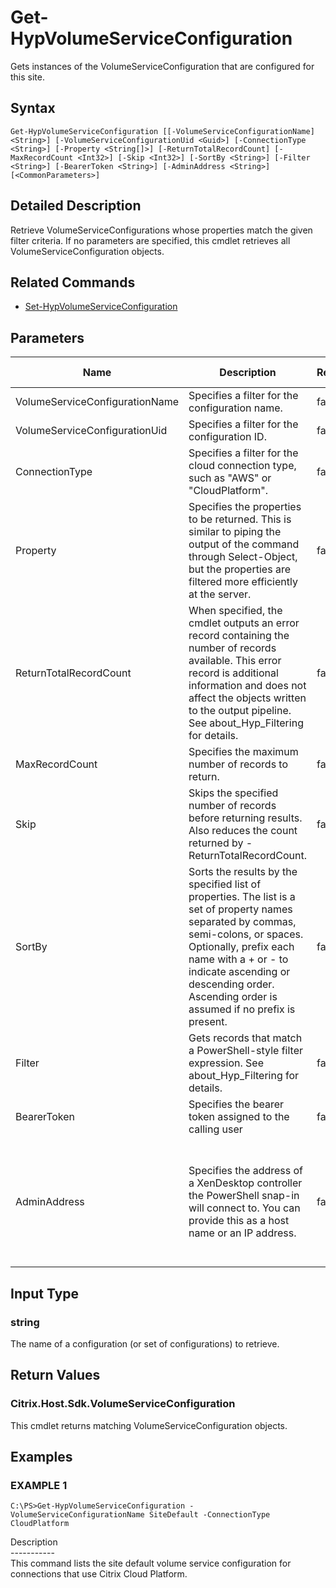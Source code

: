 ﻿# Get-HypVolumeServiceConfiguration

   Gets instances of the VolumeServiceConfiguration that are configured for this site.

## Syntax
```
Get-HypVolumeServiceConfiguration [[-VolumeServiceConfigurationName] <String>] [-VolumeServiceConfigurationUid <Guid>] [-ConnectionType <String>] [-Property <String[]>] [-ReturnTotalRecordCount] [-MaxRecordCount <Int32>] [-Skip <Int32>] [-SortBy <String>] [-Filter <String>] [-BearerToken <String>] [-AdminAddress <String>] [<CommonParameters>]
```

## Detailed Description
   Retrieve VolumeServiceConfigurations whose properties match the given filter criteria. If no parameters are specified, this cmdlet retrieves all VolumeServiceConfiguration objects.

## Related Commands
  * [Set-HypVolumeServiceConfiguration](Set-HypVolumeServiceConfiguration.html)
## Parameters

| Name   | Description | Required? | Pipeline Input | Default Value |
| --- | --- | --- | --- | --- |
| VolumeServiceConfigurationName | Specifies a filter for the configuration name. | false | true (ByValue, ByPropertyName) |  |
| VolumeServiceConfigurationUid | Specifies a filter for the configuration ID. | false | true (ByPropertyName) |  |
| ConnectionType | Specifies a filter for the cloud connection type, such as "AWS" or "CloudPlatform". | false | false |  |
| Property | Specifies the properties to be returned. This is similar to piping the output of the command through Select-Object, but the properties are filtered more efficiently at the server. | false | false |  |
| ReturnTotalRecordCount | When specified, the cmdlet outputs an error record containing the number of records available. This error record is additional information and does not affect the objects written to the output pipeline. See about_Hyp_Filtering for details. | false | false | False |
| MaxRecordCount | Specifies the maximum number of records to return. | false | false | 250 |
| Skip | Skips the specified number of records before returning results. Also reduces the count returned by -ReturnTotalRecordCount. | false | false | 0 |
| SortBy | Sorts the results by the specified list of properties. The list is a set of property names separated by commas, semi-colons, or spaces. Optionally, prefix each name with a + or - to indicate ascending or descending order. Ascending order is assumed if no prefix is present. | false | false | The default sort order is by name or unique identifier. |
| Filter | Gets records that match a PowerShell-style filter expression. See about_Hyp_Filtering for details. | false | false |  |
| BearerToken | Specifies the bearer token assigned to the calling user | false | false |  |
| AdminAddress | Specifies the address of a XenDesktop controller the PowerShell snap-in will connect to. You can provide this as a host name or an IP address. | false | false | Localhost. Once a value is provided by any cmdlet, this value becomes the default. |

## Input Type
### string
   The name of a configuration (or set of configurations) to retrieve.
## Return Values
### Citrix.Host.Sdk.VolumeServiceConfiguration
   This cmdlet returns matching VolumeServiceConfiguration objects.
## Examples

### EXAMPLE 1
```
C:\PS>Get-HypVolumeServiceConfiguration -VolumeServiceConfigurationName SiteDefault -ConnectionType CloudPlatform
```
   Description<br>-----------<br>This command lists the site default volume service configuration for connections that use Citrix Cloud Platform.
